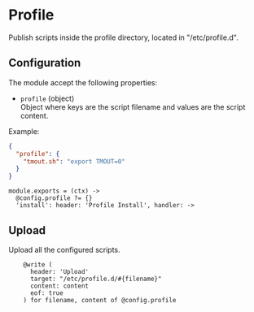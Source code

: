
# Profile

Publish scripts inside the profile directory, located in "/etc/profile.d".

## Configuration

The module accept the following properties:

*   `profile` (object)   
    Object where keys are the script filename and values are the script
    content.    

Example:

```json
{
  "profile": {
    "tmout.sh": "export TMOUT=0"
  }
}
```

    module.exports = (ctx) ->
      @config.profile ?= {}
      'install': header: 'Profile Install', handler: ->

## Upload

Upload all the configured scripts.
        
        @write (
          header: 'Upload'
          target: "/etc/profile.d/#{filename}"
          content: content
          eof: true
        ) for filename, content of @config.profile
